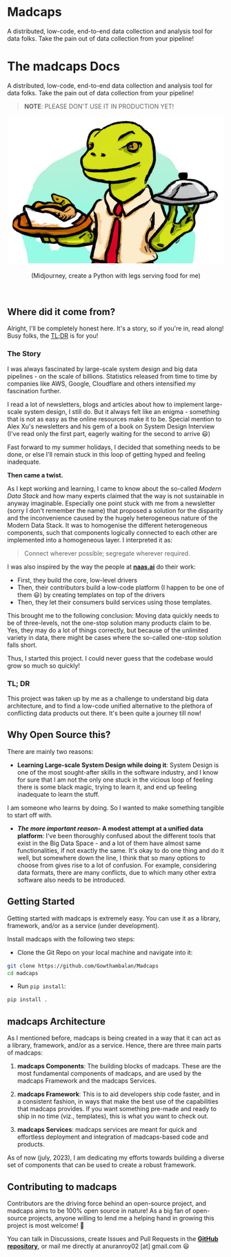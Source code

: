 # Madcaps
A distributed, low-code, end-to-end data collection and analysis tool for data folks. Take the pain out of data collection from your pipeline!

# The madcaps Docs

A distributed, low-code, end-to-end data collection and analysis tool for data folks. Take the pain out of data collection from your pipeline!

> **NOTE**: PLEASE DON'T USE IT IN PRODUCTION YET!

<!-- [![Codacy Security Scan](https://github.com/Gowthambalan/Madcaps] 

<!-- [![Codacy Badge](https://app.codacy.com/project/badge/Grade/e926bfe2f314499bbc225cd476b4694f)](https://www.codacy.com/gh/gowthambalan/madcaps/dashboard?utm_source=github.com&amp;utm_medium=referral&amp;utm_content=gowthambalan /madcaps&amp;utm_campaign=Badge_Grade) -->

<p align="center">
<img src="./logo-transparent.png" center/><br><br>
(Midjourney, create a Python with legs serving food for me)
<br>
<br>
<br>

## Where did it come from?

Alright, I'll be completely honest here. It's a story, so if you're in, read along! Busy folks, the [TL;DR](#tl-dr) is for you!

### The Story
  
I was always fascinated by large-scale system design and big data pipelines - on the scale of billions. Statistics released from time to time by companies like AWS, Google, Cloudflare and others intensified my fascination further.  
  
I read a lot of newsletters, blogs and articles about how to implement large-scale system design, I still do. But it always felt like an enigma - something that is not as easy as the online resources make it to be. Special mention to Alex Xu's newsletters and his gem of a book on System Design Interview (I've read only the first part, eagerly waiting for the second to arrive 😃)  
  
Fast forward to my summer holidays, I decided that something needs to be done, or else I'll remain stuck in this loop of getting hyped and feeling inadequate. 

**Then came a twist.**  
  
As I kept working and learning, I came to know about the so-called *Modern Data Stack* and how many experts claimed that the way is not sustainable in anyway imaginable. Especially one point stuck with me from a newsletter (sorry I don't remember the name) that proposed a solution for the disparity and the inconvenience caused by the hugely heterogeneous nature of the Modern Data Stack. It was to homogenise the different heterogeneous components, such that components logically connected to each other are implemented into a homogeneous layer. I interpreted it as: 
  
> Connect wherever possible; segregate wherever required. 


I was also inspired by the way the people at [**naas.ai**](https://naas.ai) do their work:

- First, they build the core, low-level drivers
- Then, their contributors build a low-code platform (I happen to be one of them 😃) by creating templates on top of the drivers
- Then, they let their consumers build services using those templates.

This brought me to the following conclusion: Moving data quickly needs to be of three-levels, not the one-stop solution many products claim to be. Yes, they may do a lot of things correctly, but because of the unlimited variety in data, there might be cases where the so-called one-stop solution falls short. 

Thus, I started this project. I could never guess that the codebase would grow so much so quickly!

### TL; DR

This project was taken up by me as a challenge to understand big data architecture, and to find a low-code unified alternative to the plethora of conflicting data products out there. It's been quite a journey till now!

## Why Open Source this?

There are mainly two reasons:

- **Learning Large-scale System Design while doing it**: System Design is one of the most sought-after skills in the software industry, and I know for sure that I am not the only one stuck in the vicious loop of feeling there is some black magic, trying to learn it, and end up feeling inadequate to learn the stuff.  

I am someone who learns by doing. So I wanted to make something tangible to start off with.  
  
- ***The more important reason-* A modest attempt at a unified data platform**: I've been thoroughly confused about the different tools that exist in the Big Data Space - and a lot of them have almost same functionalities, if not exactly the same. It's okay to do one thing and do it well, but somewhere down the line, I think that so many options to choose from gives rise to a lot of confusion. For example, considering data formats, there are many conflicts, due to which many other extra software also needs to be introduced.  


## Getting Started

Getting started with madcaps is extremely easy. You can use it as a library, framework, and/or as a service (under development).

Install madcaps with the following two steps:

- Clone the Git Repo on your local machine and navigate into it:

```sh
git clone https://github.com/Gowthambalan/Madcaps
cd madcaps
```

- Run `pip install`:

```sh
pip install .
```

## madcaps Architecture

As I mentioned before, madcaps is being created in a way that it can act as a library, framework, and/or as a service. Hence, there are three main parts of madcaps:

1. **madcaps Components**: The building blocks of madcaps. These are the most fundamental components of madcaps, and are used by the madcaps Framework and the madcaps Services.

2. **madcaps Framework**: This is to aid developers ship code faster, and in a consistent fashion, in ways that make the best use of the capabilities that madcaps provides. If you want something pre-made and ready to ship in no time (viz., templates), this is what you want to check out. 

3. **madcaps Services**: madcaps services are meant for quick and effortless deployment and integration of madcaps-based code and products.
  
As of now (july, 2023), I am dedicating my efforts towards building a diverse set of  components that can be used to create a robust framework.

## Contributing to madcaps

Contributors are the driving force behind an open-source project, and madcaps aims to be 100% open source in nature! As a big fan of open-source projects, anyone willing to lend me a helping hand in growing this project is most welcome! 🤩

You can talk in Discussions, create Issues and Pull Requests in the [**GitHub repository**](https://github.com/Gowthambalan/Madcaps), or mail me directly at anuranroy02 [at] gmail.com 😃
